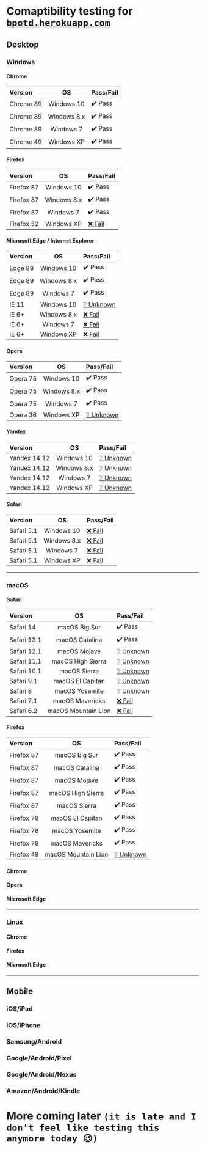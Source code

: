 # Comaptibility testing for [```bpotd.herokuapp.com```](https://bpotd.herokuapp.com)
## Desktop
### Windows
#### Chrome
| Version | OS | Pass/Fail | 
| :--- | :---: | :--- |
| Chrome 89 | Windows 10 |  ✔️ Pass |
| Chrome 89 | Windows 8.x | ✔️ Pass |
| Chrome 89 | Windows 7 | ✔️ Pass |
| Chrome 49 | Windows XP | ✔️ Pass |
#### Firefox
| Version | OS | Pass/Fail | 
| :--- | :---: | :--- |
| Firefox 87 | Windows 10 |  ✔️ Pass |
| Firefox 87 | Windows 8.x | ✔️ Pass |
| Firefox 87 | Windows 7 | ✔️ Pass |
| Firefox 52 | Windows XP | [❌ Fail](#firefox-52-on-windows) |
#### Microsoft Edge / Internet Explorer
| Version | OS | Pass/Fail | 
| :--- | :---: | :--- |
| Edge 89 | Windows 10 | ✔️ Pass |
| Edge 89 | Windows 8.x | ✔️ Pass |
| Edge 89 | Windows 7 | ✔️ Pass |
| IE 11 | Windows 10 | [❔ Unknown](#ie-on-windows) |
| IE 6+ | Windows 8.x | [❌ Fail](#ie-on-windows) |
| IE 6+ | Windows 7 | [❌ Fail](#ie-on-windows) |
| IE 6+ | Windows XP | [❌ Fail](#ie-on-windows) |
#### Opera
| Version | OS | Pass/Fail | 
| :--- | :---: | :--- |
| Opera 75 | Windows 10 | ✔️ Pass |
| Opera 75 | Windows 8.x | ✔️ Pass |
| Opera 75 | Windows 7 | ✔️ Pass |
| Opera 36 | Windows XP | [❔ Unknown](#opera-36-on-windows) |
#### Yandex
| Version | OS | Pass/Fail |
| :--- | :---: | :--- |
| Yandex 14.12 | Windows 10 | [❔ Unknown](#yandex-on-windows) | ```menu not working```
| Yandex 14.12 | Windows 8.x | [❔ Unknown](#yandex-on-windows) | ```menu not working```
| Yandex 14.12 | Windows 7 | [❔ Unknown](#yandex-on-windows) | ```menu not working```
| Yandex 14.12 | Windows XP | [❔ Unknown](#yandex-on-windows) | ```menu not working```
#### Safari
| Version | OS | Pass/Fail | 
| :--- | :---: | :--- |
| Safari 5.1 | Windows 10 | [❌ Fail](#safari_on_windows) | ```menu not working, download not working (open in new page.)```
| Safari 5.1 | Windows 8.x | [❌ Fail](#safari_on_windows) | ```menu not working, download not working (open in new page.)```
| Safari 5.1 | Windows 7 | [❌ Fail](#safari_on_windows) | ```menu not working, download not working (open in new page.)```
| Safari 5.1 | Windows XP | [❌ Fail](#safari_on_windows) | ```menu not working, download not working (open in new page.)```
---
### macOS
#### Safari
| Version | OS | Pass/Fail | 
| :--- | :---: | :--- |
| Safari 14 | macOS Big Sur | ✔️ Pass |
| Safari 13.1 | macOS Catalina | ✔️ Pass |
| Safari 12.1 | macOS Mojave | [❔ Unknown](#safari_on_macos_mojave) | ```menu not working```
| Safari 11.1 | macOS High Sierra | [❔ Unknown](#safari_on_macos_high_sierra) | ```menu not working```
| Safari 10.1 | macOS Sierra | [❔ Unknown](#safari_on_macos_sierra) | ```menu not working```
| Safari 9.1 | macOS El Capitan | [❔ Unknown](#safari_on_macos_el_capitan) | ```download broke, settigns broke```
| Safari 8 | macOS Yosemite | [❔ Unknown](#safari_on_macos_yosemite) | ```download broke, settings broke```
| Safari 7.1 | macOS Mavericks | [❌ Fail](#safari_on_macos_el_capitan) | ```download broke, settings broke```
| Safari 6.2 | macOS Mountain Lion | [❌ Fail](#safari_on_macos_mountain_lion) | ```download broke, settings broke```
#### Firefox
| Version | OS | Pass/Fail | 
| :--- | :---: | :--- |
| Firefox 87 | macOS Big Sur | ✔️ Pass |
| Firefox 87 | macOS Catalina | ✔️ Pass |
| Firefox 87 | macOS Mojave | ✔️ Pass |
| Firefox 87 | macOS High Sierra | ✔️ Pass |
| Firefox 87 | macOS Sierra | ✔️ Pass |
| Firefox 78 | macOS El Capitan | ✔️ Pass |
| Firefox 78 | macOS Yosemite | ✔️ Pass |
| Firefox 78 | macOS Mavericks | ✔️ Pass |
| Firefox 48 | macOS Mountain Lion | [❔ Unknown](#firefox_on_macos_mountain_lion) | ```settings menu```
#### Chrome
#### Opera
#### Microsoft Edge
---
### Linux
#### Chrome
#### Firefox
#### Microsoft Edge
---
## Mobile
### iOS/iPad
### iOS/iPhone
### Samsung/Android
### Google/Android/Pixel
### Google/Android/Nexus
### Amazon/Android/Kindle

# **__More coming later__** ```(it is late and I don't feel like testing this anymore today 😉)```


